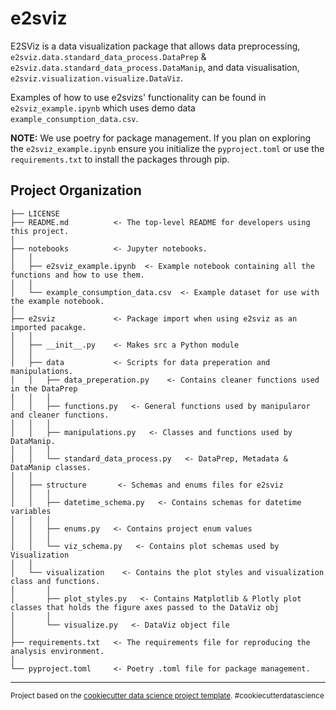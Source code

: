 e2sviz
==============================

E2SViz is a data visualization package that allows data preprocessing, `e2sviz.data.standard_data_process.DataPrep` & `e2sviz.data.standard_data_process.DataManip`, and data visualisation, `e2sviz.visualization.visualize.DataViz`.

Examples of how to use e2svizs' functionality can be found in `e2sviz_example.ipynb` which uses demo data `example_consumption_data.csv`.

<b>NOTE:</b> We use poetry for package management. If you plan on exploring the `e2sviz_example.ipynb` ensure you initialize the `pyproject.toml` or use the `requirements.txt` to install the packages through pip.

Project Organization
------------

    ├── LICENSE
    ├── README.md          <- The top-level README for developers using this project.
    │
    ├── notebooks          <- Jupyter notebooks. 
    │   │
    │   ├── e2sviz_example.ipynb  <- Example notebook containing all the functions and how to use them.
    │   │
    │   └── example_consumption_data.csv  <- Example dataset for use with the example notebook.
    │
    ├── e2sviz             <- Package import when using e2sviz as an imported pacakge.
    │   │
    │   ├── __init__.py    <- Makes src a Python module
    │   │
    │   ├── data           <- Scripts for data preperation and manipulations.
    │   │   ├── data_preperation.py    <- Contains cleaner functions used in the DataPrep
    │   │   │   
    │   │   ├── functions.py   <- General functions used by manipularor and cleaner functions.
    │   │   │   
    │   │   ├── manipulations.py   <- Classes and functions used by DataManip.
    │   │   │   
    │   │   └── standard_data_process.py   <- DataPrep, Metadata & DataManip classes.
    │   │
    │   ├── structure       <- Schemas and enums files for e2sviz
    │   │   │   
    │   │   ├── datetime_schema.py   <- Contains schemas for datetime variables
    │   │   │   
    │   │   ├── enums.py   <- Contains project enum values
    │   │   │   
    │   │   └── viz_schema.py   <- Contains plot schemas used by Visualization
    │   │
    │   └── visualization    <- Contains the plot styles and visualization class and functions.
    │       │   
    │       ├── plot_styles.py   <- Contains Matplotlib & Plotly plot classes that holds the figure axes passed to the DataViz obj
    │       │   
    │       └── visualize.py   <- DataViz object file
    │
    ├── requirements.txt   <- The requirements file for reproducing the analysis environment.
    │
    └── pyproject.toml     <- Poetry .toml file for package management.


--------

<p><small>Project based on the <a target="_blank" href="https://drivendata.github.io/cookiecutter-data-science/">cookiecutter data science project template</a>. #cookiecutterdatascience</small></p>
